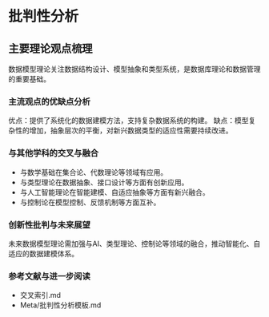 # 批判性分析

## 主要理论观点梳理

数据模型理论关注数据结构设计、模型抽象和类型系统，是数据库理论和数据管理的重要基础。

### 主流观点的优缺点分析

优点：提供了系统化的数据建模方法，支持复杂数据系统的构建。
缺点：模型复杂性的增加，抽象层次的平衡，对新兴数据类型的适应性需要持续改进。

### 与其他学科的交叉与融合

- 与数学基础在集合论、代数理论等领域有应用。
- 与类型理论在数据抽象、接口设计等方面有创新应用。
- 与人工智能理论在智能建模、自适应抽象等方面有新兴融合。
- 与控制论在模型控制、反馈机制等方面互补。

### 创新性批判与未来展望

未来数据模型理论需加强与AI、类型理论、控制论等领域的融合，推动智能化、自适应的数据建模体系。

### 参考文献与进一步阅读

- 交叉索引.md
- Meta/批判性分析模板.md
